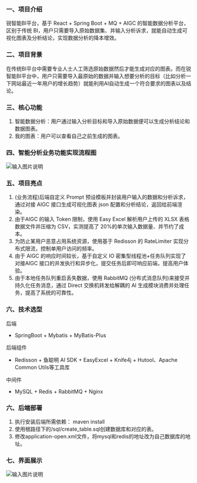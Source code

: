 ### 一、项目介绍
锐智能BI平台，基于 React + Spring Boot + MQ + AIGC 的智能数据分析平台，区别于传统 BI，用户只需要导入原始数据集、并输入分析诉求，就能自动生成可视化图表及分析结论，实现数据分析的降本增效。
### 二、项目背景
在传统BI平台中需要专业人士人工筛选原始数据然后才能生成对应的图表。而在锐智能BI平台中，用户只需要导入最原始的数据并输入想要分析的目标（比如分析一下网站最近一年用户的增长趋势）就能利用AI自动生成一个符合要求的图表以及结论。
### 三、核心功能
1. 智能数据分析：用户通过输入分析目标和导入原始数据便可以生成分析结论和数据图表。
2. 我的图表：用户可以查看自己之前生成的图表。
### 四、智能分析业务功能实现流程图
![输入图片说明](https://foruda.gitee.com/images/1699933590044117728/0a520305_12276829.jpeg "智能BI平台分析流程.jpg")
### 五、项目亮点
1. (业务流程)后端自定义 Prompt 预设模板并封装用户输入的数据和分析诉求，通过对接 AIGC 接口生成可视化图表 json 配置和分析结论，返回给前端渲染。
2. 由于AIGC 的输入 Token 限制，使用 Easy Excel 解析用户上传的 XLSX 表格数据文件并压缩为 CSV，实测提高了 20%的单次输入数据量、并节约了成本。
3. 为防止某用户恶意占用系统资源，使用基于 Redisson 的 RateLimiter 实现分布式限流，控制单用户访问的频率。
4. 由于 AIGC 的响应时间较长，基于自定义 IO 密集型线程池+任务队列实现了 对接AIGC 接口的并发执行和异步化，提交任务后即可响应前端，提高用户体验。
5. 由于本地任务队列重启丢失数据，使用 RabbitMQ (分布式消息队列)来接受并持久化任务消息，通过 Direct 交换机转发给解耦的 AI 生成模块消费并处理任务，提高了系统的可靠性。
### 六、技术选型
后端
- SpringBoot + Mybatis + MyBatis-Plus

后端组件
- Redisson + 鱼聪明 AI SDK + EasyExcel + Knife4j + Hutool、Apache Common Utils等工具库 

中间件
- MySQL + Redis + RabbitMQ + Nginx
### 六、后端部署
1. 执行安装后端所需依赖： maven install
2. 使用根路径下的/sql/create_table.sql创建数据库和对应的表。
3. 修改application-open.xml文件，将mysql和redis的地址改为自己数据库的地址。
### 七、界面展示
![输入图片说明](https://foruda.gitee.com/images/1699934338895684190/83ff6c87_12276829.png "屏幕截图")
